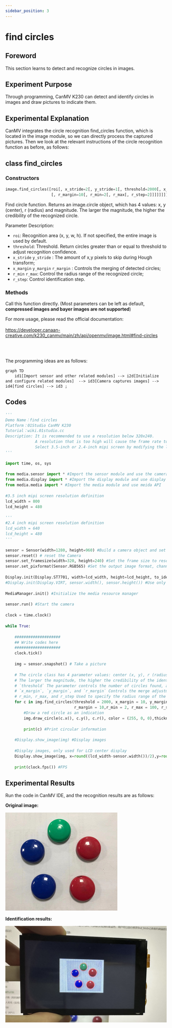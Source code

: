```yaml
---
sidebar_position: 3
---
```


# find circles

## Foreword
This section learns to detect and recognize circles in images.

## Experiment Purpose
Through programming, CanMV K230 can detect and identify circles in images and draw pictures to indicate them.

## Experimental Explanation

CanMV integrates the circle recognition find_circles function, which is located in the image module, so we can directly process the captured pictures. Then we look at the relevant instructions of the circle recognition function as before, as follows:

## class find_circles

### Constructors
```python
image.find_circles([roi[, x_stride=2[, y_stride=1[, threshold=2000[, x_margin=10[, y_margin=10
                    [, r_margin=10[, r_min=2[, r_max[, r_step=2]]]]]]]]]])
```
Find circle function. Returns an image.circle object, which has 4 values: x, y (center), r (radius) and magnitude. The larger the magnitude, the higher the credibility of the recognized circle.

Parameter Description:
- `roi`: Recognition area (x, y, w, h). If not specified, the entire image is used by default.
- `threshold`: Threshold. Return circles greater than or equal to threshold to adjust recognition confidence.
- `x_stride`  `y_stride` : The amount of x,y pixels to skip during Hough transform;
- `x_margin` `y_margin` `r_margin` : Controls the merging of detected circles;
- `r_min`  `r_max`: Control the radius range of the recognized circle;
- `r_step`: Control identification step.

### Methods

Call this function directly. (Most parameters can be left as default, **compressed images and bayer images are not supported**)

For more usage, please read the official documentation:<br></br>
https://developer.canaan-creative.com/k230_canmv/main/zh/api/openmv/image.html#find-circles

<br></br>

The programming ideas are as follows:

```mermaid
graph TD
    id1[Import sensor and other related modules] --> i2d[Initialize and configure related modules]  --> id3[Camera captures images] --> id4[find circles] --> id3 ;
```

## Codes

```python
'''
Demo Name：find circles
Platform：01Studio CanMV K230
Tutorial：wiki.01studio.cc
Description: It is recommended to use a resolution below 320x240.
             A resolution that is too high will cause the frame rate to drop.
             Select 3.5-inch or 2.4-inch mipi screen by modifying the lcd_width and lcd_height parameter values.
'''

import time, os, sys

from media.sensor import * #Import the sensor module and use the camera API
from media.display import * #Import the display module and use display API
from media.media import * #Import the media module and use meida API

#3.5 inch mipi screen resolution definition
lcd_width = 800
lcd_height = 480

'''
#2.4 inch mipi screen resolution definition
lcd_width = 640
lcd_height = 480
'''

sensor = Sensor(width=1280, height=960) #Build a camera object and set the camera image length and width to 4:3
sensor.reset() # reset the Camera
sensor.set_framesize(width=320, height=240) #Set the frame size to resolution (320x240), default channel 0
sensor.set_pixformat(Sensor.RGB565) #Set the output image format, channel 0

Display.init(Display.ST7701, width=lcd_width, height=lcd_height, to_ide=True) #Use 3.5-inch mipi screen and IDE buffer to display images at the same time
#Display.init(Display.VIRT, sensor.width(), sensor.height()) #Use only the IDE buffer to display images

MediaManager.init() #Initialize the media resource manager

sensor.run() #Start the camera

clock = time.clock()

while True:

    ####################
    ## Write codes here
    ####################
    clock.tick()

    img = sensor.snapshot() # Take a picture

    # The circle class has 4 parameter values: center (x, y), r (radius) and magnitude;
    # The larger the magnitude, the higher the credibility of the identified circle.
    # `threshold` The parameter controls the number of circles found, and increasing the value will reduce the total #             number of recognized circles.
    # `x_margin`, `y_margin`, and `r_margin` Controls the merge adjustment for detected approaching circles.
    # r_min, r_max, and r_step Used to specify the radius range of the test circle.
    for c in img.find_circles(threshold = 2000, x_margin = 10, y_margin= 10,
                              r_margin = 10,r_min = 2, r_max = 100, r_step = 2):
        #Draw a red circle as an indication
        img.draw_circle(c.x(), c.y(), c.r(), color = (255, 0, 0),thickness=2)

        print(c) #Print circular information

    #Display.show_image(img) #Display images

    #Display images, only used for LCD center display
    Display.show_image(img, x=round((lcd_width-sensor.width())/2),y=round((lcd_height-sensor.height())/2))

    print(clock.fps()) #FPS

```

## Experimental Results

Run the code in CanMV IDE, and the recognition results are as follows:

**Original image:**

![circles](./img/find_circles/find_circles1.png)

**Identification results:**

![circles](./img/find_circles/find_circles2.png)
